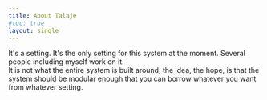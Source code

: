```yaml
---
title: About Talaje
#toc: true
layout: single
---
```


It's a setting. It's the only setting for this system at the moment. Several people including myself work on it.  
It is not what the entire system is built around, the idea, the hope, is that the system should be modular enough that you can borrow whatever you want from whatever setting.